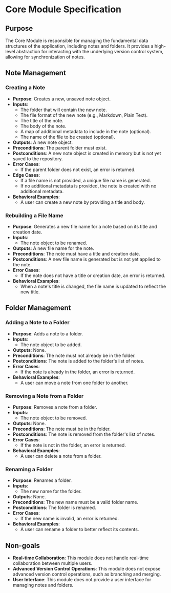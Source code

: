# Core Module Specification

## Purpose

The Core Module is responsible for managing the fundamental data structures of the application, including notes and folders. It provides a high-level abstraction for interacting with the underlying version control system, allowing for synchronization of notes.

## Note Management

### Creating a Note

- **Purpose**: Creates a new, unsaved note object.
- **Inputs**:
  - The folder that will contain the new note.
  - The file format of the new note (e.g., Markdown, Plain Text).
  - The title of the note.
  - The body of the note.
  - A map of additional metadata to include in the note (optional).
  - The name of the file to be created (optional).
- **Outputs**: A new note object.
- **Preconditions**: The parent folder must exist.
- **Postconditions**: A new note object is created in memory but is not yet saved to the repository.
- **Error Cases**:
  - If the parent folder does not exist, an error is returned.
- **Edge Cases**:
  - If a file name is not provided, a unique file name is generated.
  - If no additional metadata is provided, the note is created with no additional metadata.
- **Behavioral Examples**:
  - A user can create a new note by providing a title and body.

### Rebuilding a File Name

- **Purpose**: Generates a new file name for a note based on its title and creation date.
- **Inputs**:
  - The note object to be renamed.
- **Outputs**: A new file name for the note.
- **Preconditions**: The note must have a title and creation date.
- **Postconditions**: A new file name is generated but is not yet applied to the note.
- **Error Cases**:
  - If the note does not have a title or creation date, an error is returned.
- **Behavioral Examples**:
  - When a note's title is changed, the file name is updated to reflect the new title.

## Folder Management

### Adding a Note to a Folder

- **Purpose**: Adds a note to a folder.
- **Inputs**:
  - The note object to be added.
- **Outputs**: None.
- **Preconditions**: The note must not already be in the folder.
- **Postconditions**: The note is added to the folder's list of notes.
- **Error Cases**:
  - If the note is already in the folder, an error is returned.
- **Behavioral Examples**:
  - A user can move a note from one folder to another.

### Removing a Note from a Folder

- **Purpose**: Removes a note from a folder.
- **Inputs**:
  - The note object to be removed.
- **Outputs**: None.
- **Preconditions**: The note must be in the folder.
- **Postconditions**: The note is removed from the folder's list of notes.
- **Error Cases**:
  - If the note is not in the folder, an error is returned.
- **Behavioral Examples**:
  - A user can delete a note from a folder.

### Renaming a Folder

- **Purpose**: Renames a folder.
- **Inputs**:
  - The new name for the folder.
- **Outputs**: None.
- **Preconditions**: The new name must be a valid folder name.
- **Postconditions**: The folder is renamed.
- **Error Cases**:
  - If the new name is invalid, an error is returned.
- **Behavioral Examples**:
  - A user can rename a folder to better reflect its contents.

## Non-goals

- **Real-time Collaboration**: This module does not handle real-time collaboration between multiple users.
- **Advanced Version Control Operations**: This module does not expose advanced version control operations, such as branching and merging.
- **User Interface**: This module does not provide a user interface for managing notes and folders.
